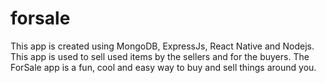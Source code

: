 # forsale
This app is created using MongoDB, ExpressJs, React Native and Nodejs. 
This app is used to sell used items by the sellers and for the buyers.
The ForSale app is a fun, cool and easy way to buy and sell things around you.
